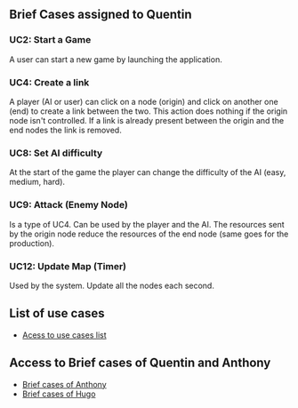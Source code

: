 ## Brief Cases assigned to Quentin

### UC2: Start a Game
A user can start a new game by launching the application.

### UC4: Create a link
A player (AI or user) can click on a node (origin) and click on another one (end) to create a link between the two.
This action does nothing if the origin node isn't controlled.
If a link is already present between the origin and the end nodes the link is removed.

### UC8: Set AI difficulty
At the start of the game the player can change the difficulty of the AI (easy, medium, hard).

### UC9: Attack (Enemy Node)
Is a type of UC4. Can be used by the player and the AI.
The resources sent by the origin node reduce the resources of the end node (same goes for the production).

### UC12: Update Map (Timer)
Used by the system. Update all the nodes each second.

## List of use cases
* [Acess to use cases list][L]

## Access to Brief cases of Quentin and Anthony
* [Brief cases of Anthony][A]
* [Brief cases of Hugo][H]

[A]:BriefCasesAnthony.md
[H]:BriefCasesHugo.md
[L]:UserCase.md